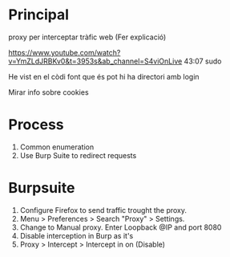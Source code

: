 # Principal
proxy per interceptar tràfic web (Fer explicació)

https://www.youtube.com/watch?v=YmZLdJRBKv0&t=3953s&ab_channel=S4viOnLive 43:07 sudo

He vist en el còdi font que és pot hi ha directori amb login

Mirar info sobre cookies

# Process
1. Common enumeration
2. Use Burp Suite to redirect requests


# Burpsuite
1. Configure Firefox to send traffic trought the proxy.
2. Menu > Preferences > Search "Proxy" > Settings.
3. Change to Manual proxy. Enter Loopback @IP and port 8080
4. Disable interception in Burp as it's 
5. Proxy > Intercept > Intercept in on (Disable)

